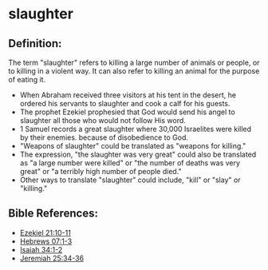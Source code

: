 # slaughter #

## Definition: ##

The term "slaughter" refers to killing a large number of animals or people, or to killing in a violent way. It can also refer to killing an animal for the purpose of eating it.

* When Abraham received three visitors at his tent in the desert, he ordered his servants to slaughter and cook a calf for his guests.
* The prophet Ezekiel prophesied that God would send his angel to slaughter all those who would not follow His word.
* 1 Samuel records a great slaughter where 30,000 Israelites were killed by their enemies. because of disobedience to God.
* "Weapons of slaughter" could be translated as "weapons for killing."
* The expression, "the slaughter was very great" could also be translated as "a large number were killed" or "the number of deaths was very great" or "a terribly high number of people died."
* Other ways to translate "slaughter" could include, "kill" or "slay" or "killing."



## Bible References: ##

* [Ezekiel 21:10-11](en/tn/ezk/help/21/10)
* [Hebrews 07:1-3](en/tn/heb/help/07/01)
* [Isaiah 34:1-2](en/tn/isa/help/34/01)
* [Jeremiah 25:34-36](en/tn/jer/help/25/34)